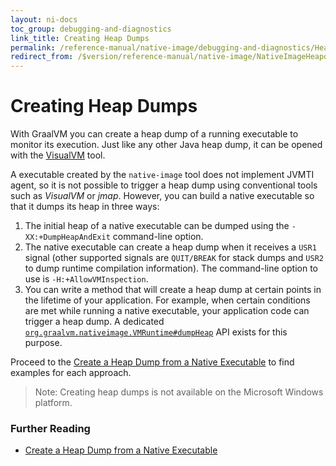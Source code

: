 ```yaml
---
layout: ni-docs
toc_group: debugging-and-diagnostics
link_title: Creating Heap Dumps
permalink: /reference-manual/native-image/debugging-and-diagnostics/HeapDumps/
redirect_from: /$version/reference-manual/native-image/NativeImageHeapdump/
---
```


# Creating Heap Dumps

With GraalVM you can create a heap dump of a running executable to monitor its execution. Just like any other Java heap dump, it can be opened with the [VisualVM](../../../tools/visualvm.md) tool.

A executable created by the `native-image` tool does not implement JVMTI agent, so it is not possible to trigger a heap dump using conventional tools such as _VisualVM_ or _jmap_.
However, you can build a native executable so that it dumps its heap in three ways:

1. The initial heap of a native executable can be dumped using the `-XX:+DumpHeapAndExit` command-line option.
2. The native executable can create a heap dump when it receives a `USR1` signal (other supported signals are `QUIT/BREAK` for stack dumps and `USR2` to dump runtime compilation information). The command-line option to use is `-H:+AllowVMInspection`.
3. You can write a method that will create a heap dump at certain points in the lifetime of your application. For example, when certain conditions are met while running a native executable, your application code can trigger a heap dump. A dedicated [`org.graalvm.nativeimage.VMRuntime#dumpHeap`](https://github.com/oracle/graal/blob/master/substratevm/src/com.oracle.svm.core/src/com/oracle/svm/core/VMInspection.java) API exists for this purpose.

Proceed to the [Create a Heap Dump from a Native Executable](guides/create-heap-dump-from-native-executable.md) to find examples for each approach.

>Note: Creating heap dumps is not available on the Microsoft Windows platform.

### Further Reading

* [Create a Heap Dump from a Native Executable](guides/create-heap-dump-from-native-executable.md)
